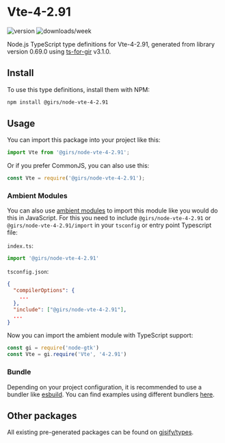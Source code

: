 
# Vte-4-2.91

![version](https://img.shields.io/npm/v/@girs/node-vte-4-2.91)
![downloads/week](https://img.shields.io/npm/dw/@girs/node-vte-4-2.91)


Node.js TypeScript type definitions for Vte-4-2.91, generated from library version 0.69.0 using [ts-for-gir](https://github.com/gjsify/ts-for-gir) v3.1.0.


## Install

To use this type definitions, install them with NPM:
```bash
npm install @girs/node-vte-4-2.91
```

## Usage

You can import this package into your project like this:
```ts
import Vte from '@girs/node-vte-4-2.91';
```

Or if you prefer CommonJS, you can also use this:
```ts
const Vte = require('@girs/node-vte-4-2.91');
```

### Ambient Modules

You can also use [ambient modules](https://github.com/gjsify/ts-for-gir/tree/main/packages/cli#ambient-modules) to import this module like you would do this in JavaScript.
For this you need to include `@girs/node-vte-4-2.91` or `@girs/node-vte-4-2.91/import` in your `tsconfig` or entry point Typescript file:

`index.ts`:
```ts
import '@girs/node-vte-4-2.91'
```

`tsconfig.json`:
```json
{
  "compilerOptions": {
    ...
  },
  "include": ["@girs/node-vte-4-2.91"],
  ...
}
```

Now you can import the ambient module with TypeScript support: 

```ts
const gi = require('node-gtk')
const Vte = gi.require('Vte', '4-2.91')
```


### Bundle

Depending on your project configuration, it is recommended to use a bundler like [esbuild](https://esbuild.github.io/). You can find examples using different bundlers [here](https://github.com/gjsify/ts-for-gir/tree/main/examples).

## Other packages

All existing pre-generated packages can be found on [gjsify/types](https://github.com/gjsify/types).

